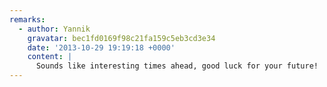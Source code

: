 ```yaml
---
remarks:
  - author: Yannik
    gravatar: bec1fd0169f98c21fa159c5eb3cd3e34
    date: '2013-10-29 19:19:18 +0000'
    content: |
      Sounds like interesting times ahead, good luck for your future!
---
```

